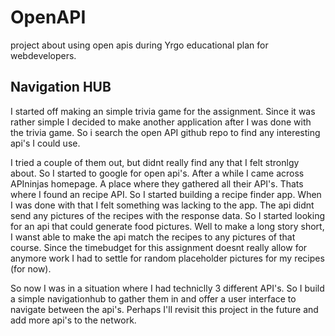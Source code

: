# OpenAPI
project about using open apis during Yrgo educational plan for webdevelopers.

## Navigation HUB
I started off making an simple trivia game for the assignment. Since it was rather simple I decided to make another application after I was done with the trivia game. So i search the open API github repo to find any interesting api's I could use. 

I tried a couple of them out, but didnt really find any that I felt stronlgy about. So I started to google for open api's. After a while I came across APIninjas homepage. A place where they gathered all their API's. Thats where I found an recipe API. So I started building a recipe finder app. When I was done with that I felt something was lacking to the app. The api didnt send any pictures of the recipes with the response data. So I started looking for an api that could generate food pictures. Well to make a long story short, I wanst able to make the api match the recipes to any pictures of that course. Since the timebudget for this assignment doesnt really allow for anymore work I had to settle for random placeholder pictures for my recipes (for now). 

So now I was in a situation where I had techniclly 3 different API's. So I build a simple navigationhub to gather them in and offer a user interface to navigate between the api's. Perhaps I'll revisit this project in the future and add more api's to the network. 